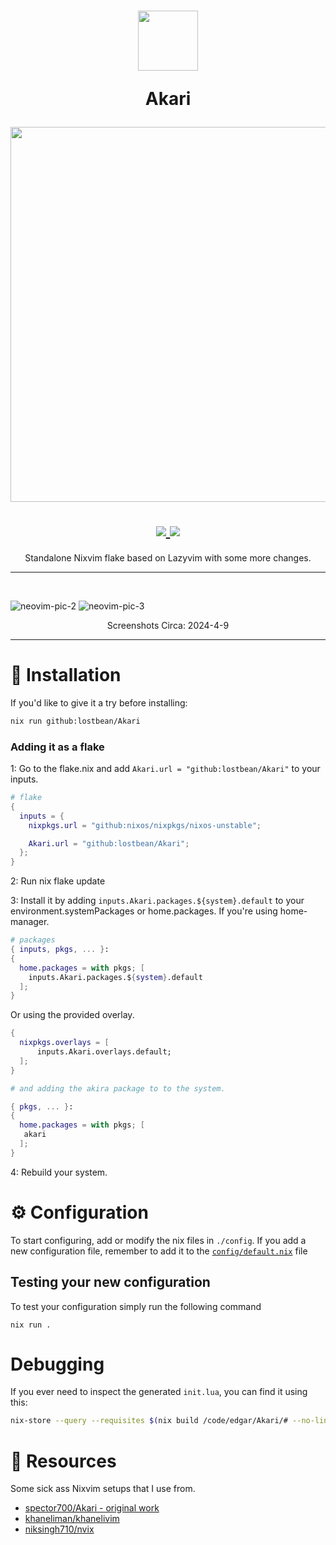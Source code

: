 <h1 align="center">
      <img src="https://raw.githubusercontent.com/NixOS/nixos-artwork/master/logo/nix-snowflake-colours.svg" width="96px" height="96px" />
      <br>

Akari

  <img src="https://raw.githubusercontent.com/catppuccin/catppuccin/main/assets/palette/macchiato.png" width="600px" /> <br>
  <div align="center">

  <div align="center">
   <p></p>
   <a href="https://github.com/sioodmy/dotfiles/">
      <img src="https://img.shields.io/github/repo-size/lostbean/Akari?color=ea999c&labelColor=303446&style=for-the-badge">
   </a>
      <a = href="https://nixos.org">
      <img src="https://img.shields.io/badge/NixOS-unstable-blue.svg?style=for-the-badge&labelColor=303446&logo=NixOS&logoColor=white&color=91D7E3">
    </a>
   <br>
</div>
</h1>
<p align=center>Standalone Nixvim flake based on Lazyvim with some more changes.</p>

---

<br>
</div>

![neovim-pic-2](./.github/assets/neovim-pic-2.png)
![neovim-pic-3](./.github/assets/neovim-pic-3.png)
<p align="center"> Screenshots Circa: 2024-4-9</p>

---

# 🔨 Installation

If you'd like to give it a try before installing:

```sh
nix run github:lostbean/Akari
```

### Adding it as a flake

1: Go to the flake.nix and add `Akari.url = "github:lostbean/Akari"` to your inputs.

```nix
# flake
{
  inputs = {
    nixpkgs.url = "github:nixos/nixpkgs/nixos-unstable";

    Akari.url = "github:lostbean/Akari";
  };
}
```
2: Run nix flake update

3: Install it by adding `inputs.Akari.packages.${system}.default` to your environment.systemPackages or home.packages. If you're using home-manager.

```nix
# packages
{ inputs, pkgs, ... }:
{
  home.packages = with pkgs; [
    inputs.Akari.packages.${system}.default
  ];
}
```

Or using the provided overlay.

```nix
{
  nixpkgs.overlays = [
      inputs.Akari.overlays.default;
  ];
}

# and adding the akira package to to the system.

{ pkgs, ... }:
{
  home.packages = with pkgs; [
   akari
  ];
}
```

4: Rebuild your system.

</details>

# ⚙️ Configuration

To start configuring, add or modify the nix files in `./config`.
If you add a new configuration file, remember to add it to the
[`config/default.nix`](./config/default.nix) file

## Testing your new configuration

To test your configuration simply run the following command

```
nix run .
```

#   Debugging

If you ever need to inspect the generated `init.lua`, you can find it using this:

```bash
nix-store --query --requisites $(nix build /code/edgar/Akari/# --no-link --print-out-paths) | grep init.lua
```

# :bookmark_tabs: Resources
Some sick ass Nixvim setups that I use from.

- [spector700/Akari - original work](https://github.com/spector700/Akari)
- [khaneliman/khanelivim](https://github.com/khaneliman/khanelivim/tree/main)
- [niksingh710/nvix](https://github.com/niksingh710/nvix)
